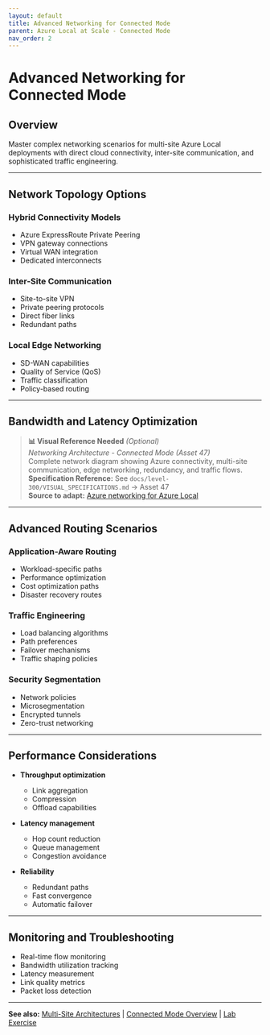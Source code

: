```yaml
---
layout: default
title: Advanced Networking for Connected Mode
parent: Azure Local at Scale - Connected Mode
nav_order: 2
---
```


# Advanced Networking for Connected Mode

## Overview

Master complex networking scenarios for multi-site Azure Local deployments with direct cloud connectivity, inter-site communication, and sophisticated traffic engineering.

---

## Network Topology Options

### Hybrid Connectivity Models
- Azure ExpressRoute Private Peering
- VPN gateway connections
- Virtual WAN integration
- Dedicated interconnects

### Inter-Site Communication
- Site-to-site VPN
- Private peering protocols
- Direct fiber links
- Redundant paths

### Local Edge Networking
- SD-WAN capabilities
- Quality of Service (QoS)
- Traffic classification
- Policy-based routing

---

## Bandwidth and Latency Optimization

> **📊 Visual Reference Needed** *(Optional)*  
> *Networking Architecture - Connected Mode (Asset 47)*  
> Complete network diagram showing Azure connectivity, multi-site communication, edge networking, redundancy, and traffic flows.  
> **Specification Reference:** See `docs/level-300/VISUAL_SPECIFICATIONS.md` → Asset 47  
> **Source to adapt:** [Azure networking for Azure Local](https://learn.microsoft.com/en-us/azure/azure-local/network-overview)

---

## Advanced Routing Scenarios

### Application-Aware Routing
- Workload-specific paths
- Performance optimization
- Cost optimization paths
- Disaster recovery routes

### Traffic Engineering
- Load balancing algorithms
- Path preferences
- Failover mechanisms
- Traffic shaping policies

### Security Segmentation
- Network policies
- Microsegmentation
- Encrypted tunnels
- Zero-trust networking

---

## Performance Considerations

- **Throughput optimization**
  - Link aggregation
  - Compression
  - Offload capabilities

- **Latency management**
  - Hop count reduction
  - Queue management
  - Congestion avoidance

- **Reliability**
  - Redundant paths
  - Fast convergence
  - Automatic failover

---

## Monitoring and Troubleshooting

- Real-time flow monitoring
- Bandwidth utilization tracking
- Latency measurement
- Link quality metrics
- Packet loss detection

---

**See also:** [Multi-Site Architectures](azure-local-multi-site.html) | [Connected Mode Overview](azure-local-advanced-connected.html) | [Lab Exercise](azure-local-connected-lab.html)
